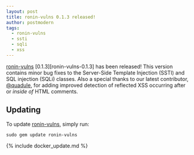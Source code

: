 ```yaml
---
layout: post
title: ronin-vulns 0.1.3 released!
author: postmodern
tags:
  - ronin-vulns
  - ssti
  - sqli
  - xss
---
```


[ronin-vulns][ronin-vulns] [0.1.3][ronin-vulns-0.1.3] has been released!
This version contains minor bug fixes to the Server-Side Template Injection
(SSTI) and SQL injection (SQLi) classes. Also a special thanks to our latest
contributor, [@quadule], for adding improved detection of reflected XSS
occurring after or *inside of* HTML comments.

## Updating

To update [ronin-vulns], simply run:

```shell
sudo gem update ronin-vulns
```

{% include docker_update.md %}

[ronin-vulns]: https://github.com/ronin-rb/ronin-vulns#readme
[0.1.3]: https://github.com/ronin-rb/ronin-vulns/releases/tag/v0.1.3
[@quadule]: https://github.com/quadule
